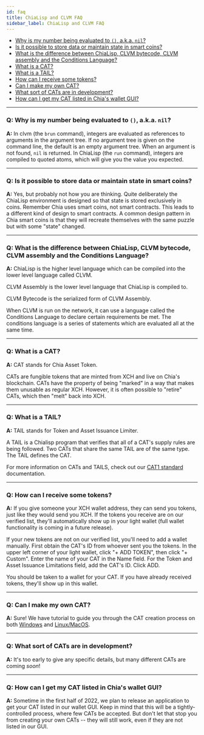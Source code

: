 ```yaml
---
id: faq
title: ChiaLisp and CLVM FAQ
sidebar_label: ChiaLisp and CLVM FAQ
---
```

* [Why is my number being evaluated to `()`, a.k.a. `nil`?](#q-why-is-my-number-being-evaluated-to--aka-nil)
* [Is it possible to store data or maintain state in smart coins?](#q-is-it-possible-to-store-data-or-maintain-state-in-smart-coins)
* [What is the difference between ChiaLisp, CLVM bytecode, CLVM assembly and the Conditions Language?](#q-what-is-the-difference-between-chialisp-clvm-bytecode-clvm-assembly-and-the-conditions-language)
* [What is a CAT?](#q-what-is-a-cat)
* [What is a TAIL?](#q-what-is-a-tail)
* [How can I receive some tokens?](#q-how-can-i-receive-some-tokens)
* [Can I make my own CAT?](#q-can-i-make-my-own-cat)
* [What sort of CATs are in development?](#q-what-sort-of-cats-are-in-development)
* [How can I get my CAT listed in Chia's wallet GUI?](#q-how-can-i-get-my-cat-listed-in-chias-wallet-gui)

____

### Q: Why is my number being evaluated to `()`, a.k.a. `nil`?

**A:** In clvm (the `brun` command), integers are evaluated as references to arguments in the argument tree.
If no argument tree is given on the command line, the default is an empty argument tree. When an argument is not found, `nil` is returned.
In ChiaLisp (the `run` command), integers are compiled to quoted atoms, which will give you the value you expected.
____

### Q: Is it possible to store data or maintain state in smart coins?

**A:** Yes, but probably not how you are thinking.
Quite deliberately the ChiaLisp environment is designed so that state is stored exclusively in coins.
Remember Chia uses smart coins, not smart contracts. This leads to a different kind of design to smart contracts.
A common design pattern in Chia smart coins is that they will recreate themselves with the same puzzle but with some "state" changed.
___

### Q: What is the difference between ChiaLisp, CLVM bytecode, CLVM assembly and the Conditions Language?

**A:** ChiaLisp is the higher level language which can be compiled into the lower level language called CLVM.

CLVM Assembly is the lower level language that ChiaLisp is compiled to.

CLVM Bytecode is the serialized form of CLVM Assembly.

When CLVM is run on the network, it can use a language called the Conditions Language to declare certain requirements be met.
The conditions language is a series of statements which are evaluated all at the same time.
____

### Q: What is a CAT?

**A:** CAT stands for Chia Asset Token.

CATs are fungible tokens that are minted from XCH and live on Chia's blockchain. CATs have the property of being "marked" in a way that makes them unusable as regular XCH. However, it is often possible to "retire" CATs, which then "melt" back into XCH.
____

### Q: What is a TAIL?

**A:** TAIL stands for Token and Asset Issuance Limiter.

A TAIL is a Chialisp program that verifies that all of a CAT's supply rules are being followed. Two CATs that share the same TAIL are of the same type. The TAIL defines the CAT.

For more information on CATs and TAILS, check out our [CAT1 standard](https://chialisp.com/docs/puzzles/cats "CAT1 standard documentation") documentation.
____

### Q: How can I receive some tokens?

**A:** If you give someone your XCH wallet address, they can send you tokens, just like they would send you XCH. If the tokens you receive are on our verified list, they'll automatically show up in your light wallet (full wallet functionality is coming in a future release).

If your new tokens are not on our verified list, you'll need to add a wallet manually. First obtain the CAT's ID from whoever sent you the tokens. In the upper left corner of your light wallet, click "+ ADD TOKEN", then click "+ Custom". Enter the name of your CAT in the Name field. For the Token and Asset Issuance Limitations field, add the CAT's ID. Click ADD.

You should be taken to a wallet for your CAT. If you have already received tokens, they'll show up in this wallet.
____

### Q: Can I make my own CAT?

**A:** Sure! We have tutorial to guide you through the CAT creation process on both [Windows](https://www.chialisp.com/docs/tutorials/CAT_Launch_Process_Windows "Chia Asset Token tutorial for Windows users") and [Linux/MacOS](https://www.chialisp.com/docs/tutorials/CAT_Launch_Process_Linux_MacOS "Chia Asset Token tutorial for Linux and MacOs users").
____

### Q: What sort of CATs are in development?

**A:** It's too early to give any specific details, but many different CATs are coming _soon_!
____

### Q: How can I get my CAT listed in Chia's wallet GUI?

**A:** Sometime in the first half of 2022, we plan to release an application to get your CAT listed in our wallet GUI. Keep in mind that this will be a tightly-controlled process, where few CATs be accepted. But don't let that stop you from creating your own CATs -- they will still work, even if they are not listed in our GUI.